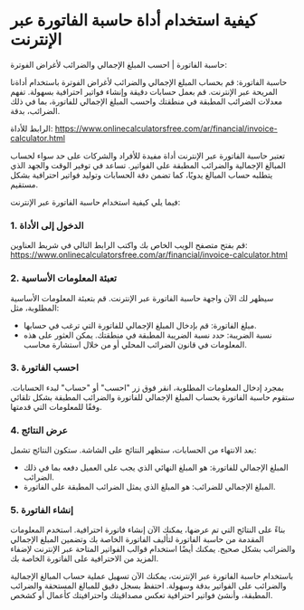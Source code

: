 كيفية استخدام أداة حاسبة الفاتورة عبر الإنترنت
==============================================

حاسبة الفاتورة | احسب المبلغ الإجمالي والضرائب لأغراض الفوترة:

حاسبة الفاتورة: قم بحساب المبلغ الإجمالي والضرائب لأغراض الفوترة باستخدام أداةنا المريحة عبر الإنترنت. قم بعمل حسابات دقيقة وإنشاء فواتير احترافية بسهولة. تفهم معدلات الضرائب المطبقة في منطقتك واحسب المبلغ الإجمالي للفاتورة، بما في ذلك الضرائب، بدقة.

الرابط للأداة: <https://www.onlinecalculatorsfree.com/ar/financial/invoice-calculator.html>

تعتبر حاسبة الفاتورة عبر الإنترنت أداة مفيدة للأفراد والشركات على حد سواء لحساب المبالغ الإجمالية والضرائب المطبقة على الفواتير. تساعد في توفير الوقت والجهد الذي يتطلبه حساب المبالغ يدويًا، كما تضمن دقة الحسابات وتوليد فواتير احترافية بشكل مستقيم.

فيما يلي كيفية استخدام حاسبة الفاتورة عبر الإنترنت:

### 1. الدخول إلى الأداة

قم بفتح متصفح الويب الخاص بك واكتب الرابط التالي في شريط العناوين: <https://www.onlinecalculatorsfree.com/ar/financial/invoice-calculator.html>

### 2. تعبئة المعلومات الأساسية

سيظهر لك الآن واجهة حاسبة الفاتورة عبر الإنترنت. قم بتعبئة المعلومات الأساسية المطلوبة، مثل:

- مبلغ الفاتورة: قم بإدخال المبلغ الإجمالي للفاتورة التي ترغب في حسابها.
- نسبة الضريبة: حدد نسبة الضريبة المطبقة في منطقتك. يمكن العثور على هذه المعلومات في قانون الضرائب المحلي أو من خلال استشارة محاسب.

### 3. احسب الفاتورة

بمجرد إدخال المعلومات المطلوبة، انقر فوق زر "احسب" أو "حساب" لبدء الحسابات. ستقوم حاسبة الفاتورة بحساب المبلغ الإجمالي للفاتورة والضرائب المطبقة بشكل تلقائي وفقًا للمعلومات التي قدمتها.

### 4. عرض النتائج

بعد الانتهاء من الحسابات، ستظهر النتائج على الشاشة. ستكون النتائج تشمل:

- المبلغ الإجمالي للفاتورة: هو المبلغ النهائي الذي يجب على العميل دفعه بما في ذلك الضرائب.
- المبلغ الإجمالي للضرائب: هو المبلغ الذي يمثل الضرائب المطبقة على الفاتورة.

### 5. إنشاء الفاتورة

بناءً على النتائج التي تم عرضها، يمكنك الآن إنشاء فاتورة احترافية. استخدم المعلومات المقدمة من حاسبة الفاتورة لتأليف الفاتورة الخاصة بك وتضمين المبلغ الإجمالي والضرائب بشكل صحيح. يمكنك أيضًا استخدام قوالب الفواتير المتاحة عبر الإنترنت لإضفاء المزيد من الاحترافية على الفاتورة الخاصة بك.

باستخدام حاسبة الفاتورة عبر الإنترنت، يمكنك الآن تسهيل عملية حساب المبالغ الإجمالية والضرائب على الفواتير بدقة وسهولة. احتفظ بسجل دقيق للمبالغ المستحقة والضرائب المطبقة، وأنشئ فواتير احترافية تعكس مصداقيتك واحترافيتك كأعمال أو كشخص.